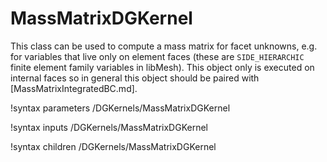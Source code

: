 # MassMatrixDGKernel

This class can be used to compute a mass matrix for facet unknowns, e.g. for variables that live only on element faces (these are `SIDE_HIERARCHIC` finite element family variables in libMesh). This object only is executed on internal faces so in general this object should be paired with [MassMatrixIntegratedBC.md].

!syntax parameters /DGKernels/MassMatrixDGKernel

!syntax inputs /DGKernels/MassMatrixDGKernel

!syntax children /DGKernels/MassMatrixDGKernel
